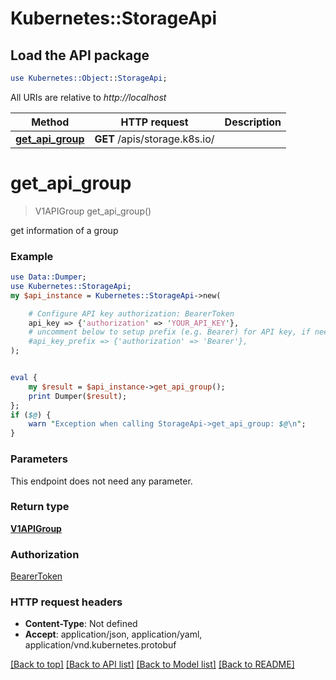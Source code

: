 # Kubernetes::StorageApi

## Load the API package
```perl
use Kubernetes::Object::StorageApi;
```

All URIs are relative to *http://localhost*

Method | HTTP request | Description
------------- | ------------- | -------------
[**get_api_group**](StorageApi.md#get_api_group) | **GET** /apis/storage.k8s.io/ | 


# **get_api_group**
> V1APIGroup get_api_group()



get information of a group

### Example 
```perl
use Data::Dumper;
use Kubernetes::StorageApi;
my $api_instance = Kubernetes::StorageApi->new(

    # Configure API key authorization: BearerToken
    api_key => {'authorization' => 'YOUR_API_KEY'},
    # uncomment below to setup prefix (e.g. Bearer) for API key, if needed
    #api_key_prefix => {'authorization' => 'Bearer'},
);


eval { 
    my $result = $api_instance->get_api_group();
    print Dumper($result);
};
if ($@) {
    warn "Exception when calling StorageApi->get_api_group: $@\n";
}
```

### Parameters
This endpoint does not need any parameter.

### Return type

[**V1APIGroup**](V1APIGroup.md)

### Authorization

[BearerToken](../README.md#BearerToken)

### HTTP request headers

 - **Content-Type**: Not defined
 - **Accept**: application/json, application/yaml, application/vnd.kubernetes.protobuf

[[Back to top]](#) [[Back to API list]](../README.md#documentation-for-api-endpoints) [[Back to Model list]](../README.md#documentation-for-models) [[Back to README]](../README.md)

